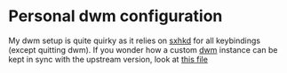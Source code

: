 # Personal dwm configuration

My dwm setup is quite quirky as it relies on [sxhkd][1] for all keybindings
(except quitting dwm). If you wonder how a custom [dwm][2] instance can be
kept in sync with the upstream version, look at [this file](GIT_CONFIG.md)

[1]: https://github.com/baskerville/sxhkd
[2]: https://dwm.suckless.org
